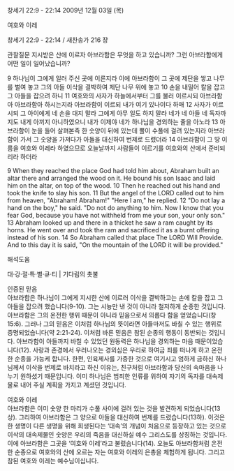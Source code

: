 창세기 22:9 - 22:14 
2009년 12월 03일 (목)

여호와 이레



창세기 22:9 - 22:14 / 새찬송가 216 장


관찰질문
지시받은 산에 이르자 아브라함은 무엇을 하고 있습니까?
그런 아브라함에게 어떤 일이 일어났습니까?

9 하나님이 그에게 일러 주신 곳에 이른지라 이에 아브라함이 그 곳에 제단을 쌓고 나무를 벌여 놓고 그의 아들 이삭을 결박하여 제단 나무 위에 놓고 10 손을 내밀어 칼을 잡고 그 아들을 잡으려 하니 11 여호와의 사자가 하늘에서부터 그를 불러 이르시되 아브라함아 아브라함아 하시는지라 아브라함이 이르되 내가 여기 있나이다 하매 12 사자가 이르시되 그 아이에게 네 손을 대지 말라 그에게 아무 일도 하지 말라 네가 네 아들 네 독자까지도 내게 아끼지 아니하였으니 내가 이제야 네가 하나님을 경외하는 줄을 아노라 13 아브라함이 눈을 들어 살펴본즉 한 숫양이 뒤에 있는데 뿔이 수풀에 걸려 있는지라 아브라함이 가서 그 숫양을 가져다가 아들을 대신하여 번제로 드렸더라 14 아브라함이 그 땅 이름을 여호와 이레라 하였으므로 오늘날까지 사람들이 이르기를 여호와의 산에서 준비되리라 하더라  

9 When they reached the place God had told him about, Abraham built an altar there and arranged the wood on it. He bound his son Isaac and laid him on the altar, on top of the wood. 10 Then he reached out his hand and took the knife to slay his son. 11 But the angel of the LORD called out to him from heaven, "Abraham! Abraham!" "Here I am," he replied. 12 "Do not lay a hand on the boy," he said. "Do not do anything to him. Now I know that you fear God, because you have not withheld from me your son, your only son." 13 Abraham looked up and there in a thicket he saw a ram caught by its horns. He went over and took the ram and sacrificed it as a burnt offering instead of his son. 14 So Abraham called that place The LORD Will Provide. And to this day it is said, "On the mountain of the LORD it will be provided."

해석도움





대·강·절·특·별·큐·티 | 기다림의 촛불

인증된 믿음  
아브라함은 하나님이 그에게 지시한 산에 이르러 이삭을 결박하고는 손에 칼을 잡고 그 아들을 잡으려 했습니다(9-10). 그는 시늉만 낸 것이 아니라 철저하게 순종한 것입니다. 아브라함은 그의 온전한 행위 때문이 아니라 믿음으로서 의롭다 함을 얻었습니다(창 15:6). 그러나 그의 믿음은 이처럼 하나님의 뜻이라면 아들마저도 바칠 수 있는 행위로 증명되었습니다(약 2:21-24). 이처럼 바른 믿음은 참된 순종의 행동이 동반되는 것입니다. 아브라함이 아들까지 바칠 수 있었던 원동력은 하나님을 경외하는 마음 때문이었습니다(12). 사랑과 존경에서 우러나오는 경외심은 우리로 하여금 죄를 떠나게 하고 온전한 순종을 가능케 합니다. 한편, 인육제사를 가증한 것으로 여기시고 엄하게 금하신 하나님께서 이삭을 번제로 바치라고 하신 이유는, 친구처럼 아브라함과 당신의 속마음을 나누기 원하셨기 때문입니다. 이미 하나님은 범죄한 인류를 위하여 자기의 독자를 대속제물로 내어 주실 계획을 가지고 계셨던 것입니다.

여호와 이레  
아브라함은 이미 숫양 한 마리가 수풀 사이에 걸려 있는 것을 발견하게 되었습니다(13상). 그리하여 아브라함은 그 양으로 아들을 대신하여 번제를 드렸습니다(13하). 이것은 한 생명이 다른 생명을 위해 희생된다는 ‘대속’의 개념이 처음으로 등장하고 있는 것으로 이삭의 대속제물인 숫양은 우리의 죽음을 대신하실 예수 그리스도를 상징하는 것입니다. 이에 아브라함은 그곳을 ‘여호와 이레’라고 불렀습니다(14). 오늘도 아브라함처럼 온전한 순종으로 여호와의 산에 오르는 자는 여호와 이레의 은총을 체험하게 됩니다. 그리고 참된 여호와 이레는 예수님이십니다.